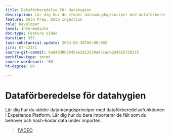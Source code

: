 ```yaml
---
title: Dataförberedelse för datahygien
description: Lär dig hur du stöder datamängdsprinciper med dataförberedelsefunktionen i Experience Platform. Lär dig hur du bara importerar de fält som du behöver och hash-kodar data under importen.
feature: Data Prep, Data Ingestion
role: Developer
level: Intermediate
doc-type: Feature Video
duration: 337
last-substantial-update: 2024-05-30T00:00:00Z
jira: KT-12371
source-git-commit: bad48d8b5845aa2812630a07cada2d465b729325
workflow-type: tm+mt
source-wordcount: '68'
ht-degree: 0%

---
```



# Dataförberedelse för datahygien

Lär dig hur du stöder datamängdsprinciper med dataförberedelsefunktionen i Experience Platform. Lär dig hur du bara importerar de fält som du behöver och hash-kodar data under importen.

>[!VIDEO](https://video.tv.adobe.com/v/3429485/?learn=on)
